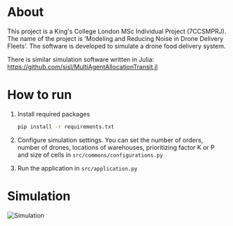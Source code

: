 # About 
This project is a King's College London MSc Individual Project (7CCSMPRJ). The name of the project is 'Modeling and Reducing Noise in Drone Delivery
Fleets'. The software is developed to simulate a drone food delivery system. 

There is similar simulation software written in Julia: https://github.com/sisl/MultiAgentAllocationTransit.jl

# How to run

1. Install required packages
    ```bash
    pip install -r requirements.txt
    ```

2. Configure simulation settings. You can set the number of orders, number of drones, locations of warehouses, prioritizing factor K or P and size of cells in `src/commons/configurations.py`

3. Run the application in `src/application.py`

# Simulation
![Simulation](https://cdn.jsdelivr.net/gh/zewei94yomi/ImageLoader@master/uPic/Simulation.png)
